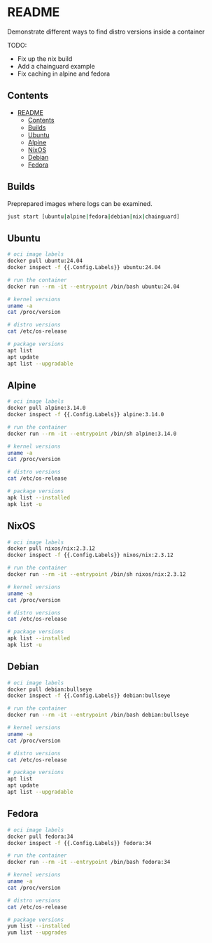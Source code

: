 # README

Demonstrate different ways to find distro versions inside a container

TODO:

* Fix up the nix build
* Add a chainguard example
* Fix caching in alpine and fedora

## Contents

- [README](#readme)
  - [Contents](#contents)
  - [Builds](#builds)
  - [Ubuntu](#ubuntu)
  - [Alpine](#alpine)
  - [NixOS](#nixos)
  - [Debian](#debian)
  - [Fedora](#fedora)

## Builds

Preprepared images where logs can be examined.  

```sh
just start [ubuntu|alpine|fedora|debian|nix|chainguard]
```

## Ubuntu

```sh
# oci image labels
docker pull ubuntu:24.04  
docker inspect -f {{.Config.Labels}} ubuntu:24.04      

# run the container
docker run --rm -it --entrypoint /bin/bash ubuntu:24.04

# kernel versions
uname -a
cat /proc/version

# distro versions  
cat /etc/os-release

# package versions
apt list
apt update
apt list --upgradable
```

## Alpine

```sh
# oci image labels
docker pull alpine:3.14.0  
docker inspect -f {{.Config.Labels}} alpine:3.14.0   

# run the container
docker run --rm -it --entrypoint /bin/sh alpine:3.14.0   

# kernel versions
uname -a
cat /proc/version

# distro versions  
cat /etc/os-release

# package versions
apk list --installed
apk list -u
```

## NixOS

```sh
# oci image labels
docker pull nixos/nix:2.3.12
docker inspect -f {{.Config.Labels}} nixos/nix:2.3.12

# run the container
docker run --rm -it --entrypoint /bin/sh nixos/nix:2.3.12

# kernel versions
uname -a
cat /proc/version

# distro versions  
cat /etc/os-release

# package versions
apk list --installed
apk list -u
```

## Debian

```sh
# oci image labels
docker pull debian:bullseye
docker inspect -f {{.Config.Labels}} debian:bullseye

# run the container
docker run --rm -it --entrypoint /bin/bash debian:bullseye

# kernel versions
uname -a
cat /proc/version

# distro versions  
cat /etc/os-release

# package versions
apt list
apt update
apt list --upgradable
```

## Fedora

```sh
# oci image labels
docker pull fedora:34
docker inspect -f {{.Config.Labels}} fedora:34

# run the container
docker run --rm -it --entrypoint /bin/bash fedora:34

# kernel versions
uname -a
cat /proc/version

# distro versions  
cat /etc/os-release

# package versions
yum list --installed
yum list --upgrades
```

